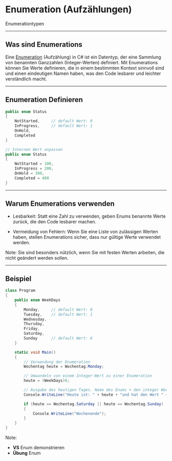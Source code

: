 # Enumeration (Aufzählungen)

Enumerationtypen

---

<!-- .slide: class="left" -->
## Was sind Enumerations

Eine [Enumeration](https://docs.microsoft.com/de-de/dotnet/csharp/programming-guide/enumeration-types) (Aufzählung) in C# ist ein Datentyp, der eine Sammlung von benannten Ganzzahlen (Integer-Werten) definiert. 
Mit Enumerations können Sie Werte definieren, die in einem bestimmten Kontext sinnvoll sind und einen eindeutigen Namen haben, was den Code lesbarer und leichter verständlich macht.

---

<!-- .slide: class="left" -->
## Enumeration Definieren

```csharp []
public enum Status 
{ 
    NotStarted,     // default Wert: 0
    InProgress,     // default Wert: 1
    OnHold, 
    Completed
}

// Internen Wert anpassen
public enum Status 
{ 
    NotStarted = 100,
    InProgress = 200,
    OnHold = 300, 
    Completed = 400
}
```

---

<!-- .slide: class="left" -->
## Warum Enumerations verwenden

* Lesbarkeit: Statt eine Zahl zu verwenden, geben Enums benannte Werte zurück, die den Code lesbarer machen.

* Vermeidung von Fehlern: Wenn Sie eine Liste von zulässigen Werten haben, stellen Enumerations sicher, dass nur gültige Werte verwendet werden.

Note: Sie sind besonders nützlich, wenn Sie mit festen Werten arbeiten, die nicht geändert werden sollen.

---

<!-- .slide: class="left" -->
## Beispiel

<!--.element: class="stretch" -->
```csharp []
class Program
{
    public enum WeekDays 
    { 
        Monday,     // default Wert: 0
        Tuesday,    // default Wert: 1
        Wednesday, 
        Thursday, 
        Friday, 
        Saturday, 
        Sunday      // default Wert: 6
    }

    static void Main()
    {
        // Verwendung der Enumeration
        Wochentag heute = Wochentag.Monday;

        // Umwandeln von einem Integer-Wert zu einer Enumeration
        heute = (WeekDays)6;

        // Ausgabe des heutigen Tages. Name des Enums + den integer Wert
        Console.WriteLine("Heute ist: " + heute + "und hat den Wert " + (int)heute);

        if (heute == Wochentag.Saturday || heute == Wochentag.Sunday) 
        {
            Console.WriteLine("Wochenende");
        }
    }
}
```

Note: 
* **VS** Enum demonstrieren
* **Übung** Enum
